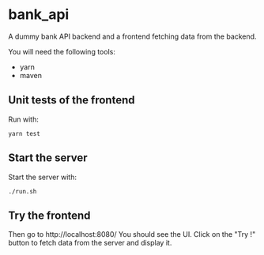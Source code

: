 # bank_api
A dummy bank API backend and a frontend fetching data from the backend.

You will need the following tools:
 * yarn
 * maven

## Unit tests of the frontend
Run with:
```
yarn test
```

## Start the server

Start the server with:
```
./run.sh
```

## Try the frontend
Then go to http://localhost:8080/
You should see the UI. Click on the "Try !" button to fetch data from the server and display it.